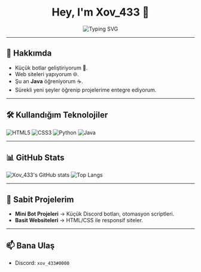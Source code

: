 <h1 align="center">Hey, I'm Xov_433 👋</h1>

<p align="center">
  <img src="https://readme-typing-svg.herokuapp.com?font=Fira+Code&size=30&pause=1000&color=00FF95&center=true&vCenter=true&width=500&lines=Welcome+to+my+GitHub!;I'm+a+Junior+Developer;I+love+building+Bots+%26+Websites" alt="Typing SVG" />
</p>

---

## 📜 Hakkımda
- Küçük botlar geliştiriyorum 🤖.
- Web siteleri yapıyorum 🌐.
- Şu an **Java** öğreniyorum ☕.
- Sürekli yeni şeyler öğrenip projelerime entegre ediyorum.

---

## 🛠️ Kullandığım Teknolojiler
![HTML5](https://img.shields.io/badge/HTML5-E34F26?style=for-the-badge&logo=html5&logoColor=white)
![CSS3](https://img.shields.io/badge/CSS3-1572B6?style=for-the-badge&logo=css3&logoColor=white)
![Python](https://img.shields.io/badge/Python-3776AB?style=for-the-badge&logo=python&logoColor=white)
![Java](https://img.shields.io/badge/Java-007396?style=for-the-badge&logo=java&logoColor=white)

---

## 📊 GitHub Stats
![Xov_433's GitHub stats](https://github-readme-stats.vercel.app/api?username=xov_433&show_icons=true&theme=radical)
![Top Langs](https://github-readme-stats.vercel.app/api/top-langs/?username=xov_433&layout=compact&theme=radical)

---

## 📌 Sabit Projelerim
- **Mini Bot Projeleri** → Küçük Discord botları, otomasyon scriptleri.
- **Basit Websiteleri** → HTML/CSS ile responsif siteler.

---

## 📫 Bana Ulaş
- Discord: `xov_433#0000`
